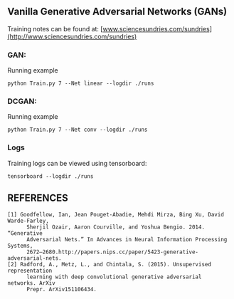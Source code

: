 ## Vanilla Generative Adversarial Networks (GANs)

Training notes can be found at: [www.sciencesundries.com/sundries](http://www.sciencesundries.com/sundries)

### GAN:
Running example
```
python Train.py 7 --Net linear --logdir ./runs
```

### DCGAN:
Running example
```
python Train.py 7 --Net conv --logdir ./runs
```

### Logs
Training logs can be viewed using tensorboard:
```
tensorboard --logdir ./runs
```


## REFERENCES

```
[1] Goodfellow, Ian, Jean Pouget-Abadie, Mehdi Mirza, Bing Xu, David Warde-Farley,
      Sherjil Ozair, Aaron Courville, and Yoshua Bengio. 2014. “Generative
      Adversarial Nets.” In Advances in Neural Information Processing Systems,
      2672–2680.http://papers.nips.cc/paper/5423-generative-adversarial-nets.
[2] Radford, A., Metz, L., and Chintala, S. (2015). Unsupervised representation
      learning with deep convolutional generative adversarial networks. ArXiv
      Prepr. ArXiv151106434.
```
